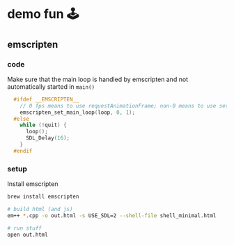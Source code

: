 # demo fun 🕹

## emscripten

### code

Make sure that the main loop is handled by emscripten and not automatically started in `main()`

```c++
  #ifdef __EMSCRIPTEN__
    // 0 fps means to use requestAnimationFrame; non-0 means to use setTimeout.
    emscripten_set_main_loop(loop, 0, 1);
  #else
    while (!quit) {
      loop();
      SDL_Delay(16);
    }
  #endif
```

### setup
Install emscripten

```sh
brew install emscripten
```

```sh
# build html (and js)
em++ *.cpp -o out.html -s USE_SDL=2 --shell-file shell_minimal.html

# run stuff
open out.html
```